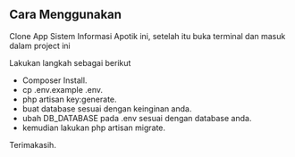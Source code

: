 ## Cara Menggunakan

Clone App Sistem Informasi Apotik ini, setelah itu buka terminal dan masuk dalam project ini

Lakukan langkah sebagai berikut

- Composer Install.
- cp .env.example .env.
- php artisan key:generate.
- buat database sesuai dengan keinginan anda.
- ubah DB_DATABASE pada .env sesuai dengan database anda.
- kemudian lakukan php artisan migrate.

Terimakasih.